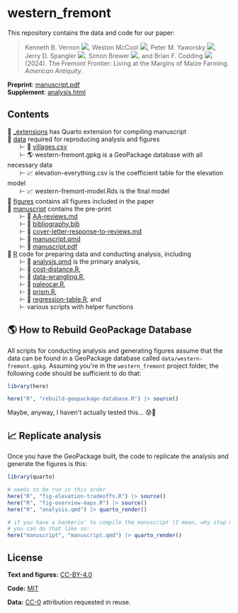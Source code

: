# western_fremont

<!-- badges: start -->

<!-- badges: end -->

This repository contains the data and code for our paper:

> Kenneth B. Vernon
> [![](https://orcid.org/sites/default/files/images/orcid_16x16.png)](https://orcid.org/0000-0003-0098-5092),
> Weston McCool
> [![](https://orcid.org/sites/default/files/images/orcid_16x16.png)](https://orcid.org/0000-0003-3190-470X),
> Peter M. Yaworsky
> [![](https://orcid.org/sites/default/files/images/orcid_16x16.png)](https://orcid.org/0000-0002-4620-9569),
> Jerry D. Spangler
> [![](https://orcid.org/sites/default/files/images/orcid_16x16.png)](https://orcid.org/0000-0002-0316-310X),
> Simon Brewer
> [![](https://orcid.org/sites/default/files/images/orcid_16x16.png)](https://orcid.org/0000-0002-6810-1911),
> and Brian F. Codding
> [![](https://orcid.org/sites/default/files/images/orcid_16x16.png)](https://orcid.org/0000-0001-7977-8568)
> (2024). The Fremont Frontier: Living at the Margins of Maize Farming.
> *American Antiquity*.

**Preprint**: [manuscript.pdf](/manuscript/manuscript.pdf)\
**Supplement**:
[analysis.html](https://kbvernon.github.io/western-fremont/R/analysis.html)

## Contents

📂 [\_extensions](/_extensions) has Quarto extension for compiling manuscript\
📂 [data](/data) required for reproducing analysis and figures\
  ⊢ 💾 [villages.csv](data/villages.csv)\
  ⊢ 🌎 western-fremont.gpkg is a GeoPackage database with all necessary data\
  ⊢ 📈 elevation-everything.csv is the coefficient table for the elevation
model\
  ⊢ 📈 western-fremont-model.Rds is the final model\
📂 [figures](/figures) contains all figures included in the paper\
📂 [manuscript](/manuscript) contains the pre-print\
  ⊢ 📄 [AA-reviews.md](/manuscript/AA-reviews.md)\
  ⊢ 📄 [bibliography.bib](/manuscript/bibliography.bib)\
  ⊢ 📄 [cover-letter-response-to-reviews.md](/manuscript/cover-letter-response-to-reviews.md)\
  ⊢ 📄 [manuscript.qmd](/manuscript/manuscript.qmd)\
  ⊢ 📄 [manuscript.pdf](/manuscript/manuscript.pdf)\
📂 [R](/R) code for preparing data and conducting analysis, including\
  ⊢ 📄 [analysis.qmd](/R/analysis.qmd) is the primary analysis,\
  ⊢ 📄 [cost-distance.R](/R/cost-distance.R),\
  ⊢ 📄 [data-wrangling.R](/R/data-wrangling.R),\
  ⊢ 📄 [paleocar.R](/R/paleocar.R),\
  ⊢ 📄 [prism.R](/R/prism.R),\
  ⊢ 📄 [regression-table.R](/R/regression-table.R), and\
  ⊢ various scripts with helper functions

## 🌎 How to Rebuild GeoPackage Database

All scripts for conducting analysis and generating figures assume that the data
can be found in a GeoPackage database called `data/western-fremont.gpkg`.
Assuming you're in the `western_fremont` project folder, the following code
should be sufficient to do that:

``` r
library(here)

here("R", "rebuild-geopackage-database.R") |> source()
```

Maybe, anyway, I haven't actually tested this... 😰🤞

## 📈 Replicate analysis

Once you have the GeoPackage built, the code to replicate the analysis and
generate the figures is this:

``` r
library(quarto)

# needs to be run in this order
here("R", "fig-elevation-tradeoffs.R") |> source()
here("R", "fig-overview-maps.R") |> source()
here("R", "analysis.qmd") |> quarto_render()

# if you have a hankerin' to compile the manuscript (I mean, why stop now?)
# you can do that like so:
here("manuscript", "manuscript.qmd") |> quarto_render()
```

## License

**Text and figures:** [CC-BY-4.0](http://creativecommons.org/licenses/by/4.0/)

**Code:** [MIT](LICENSE.md)

**Data:** [CC-0](http://creativecommons.org/publicdomain/zero/1.0/) attribution
requested in reuse.
